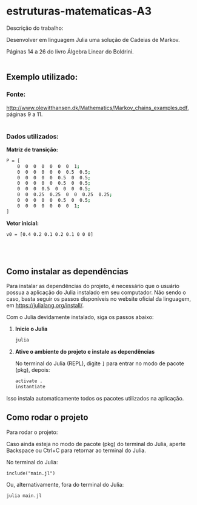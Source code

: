 # estruturas-matematicas-A3

Descrição do trabalho:

Desenvolver em linguagem Julia uma solução de Cadeias de Markov.

Páginas 14 a 26 do livro Álgebra Linear do Boldrini.
<br><br>

## Exemplo utilizado:

### Fonte:
http://www.olewitthansen.dk/Mathematics/Markov_chains_examples.pdf, páginas 9 a 11.
<br><br>

### Dados utilizados:

**Matriz de transição:**
```bash
P = [
    0  0  0  0  0  0  0  1;
    0  0  0  0  0  0  0.5  0.5;
    0  0  0  0  0  0.5  0  0.5;
    0  0  0  0  0  0.5  0  0.5;
    0  0  0  0.5  0  0  0  0.5;
    0  0  0.25  0.25  0  0  0.25  0.25;
    0  0  0  0  0  0.5  0  0.5;
    0  0  0  0  0  0  0  1;
]
```

**Vetor inicial:**
```bash
v0 = [0.4 0.2 0.1 0.2 0.1 0 0 0]
```  
<br><br>
## Como instalar as dependências
Para instalar as dependências do projeto, é necessário que o usuário possua a aplicação do Julia instalado em seu computador. Não sendo o caso, basta seguir os passos disponíveis no website oficial da linguagem, em https://julialang.org/install/.

Com o Julia devidamente instalado, siga os passos abaixo:

1. **Inicie o Julia**

   ```bash
   julia
   ```

2. **Ative o ambiente do projeto e instale as dependências**

   No terminal do Julia (REPL), digite `]` para entrar no modo de pacote (pkg), depois:

   ```bash
   activate .
   instantiate
   ```

Isso instala automaticamente todos os pacotes utilizados na aplicação.

## Como rodar o projeto
Para rodar o projeto:

Caso ainda esteja no modo de pacote (pkg) do terminal do Julia, aperte Backspace ou Ctrl+C para retornar ao terminal do Julia.

No terminal do Julia:

```
include("main.jl")
```

Ou, alternativamente, fora do terminal do Julia:

```bash
julia main.jl
```
